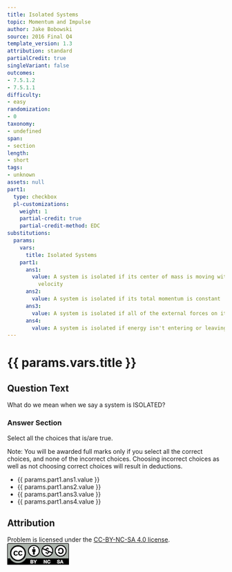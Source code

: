 ```yaml
---
title: Isolated Systems
topic: Momentum and Impulse
author: Jake Bobowski
source: 2016 Final Q4
template_version: 1.3
attribution: standard
partialCredit: true
singleVariant: false
outcomes:
- 7.5.1.2
- 7.5.1.1
difficulty:
- easy
randomization:
- 0
taxonomy:
- undefined
span:
- section
length:
- short
tags:
- unknown
assets: null
part1:
  type: checkbox
  pl-customizations:
    weight: 1
    partial-credit: true
    partial-credit-method: EDC
substitutions:
  params:
    vars:
      title: Isolated Systems
    part1:
      ans1:
        value: A system is isolated if its center of mass is moving with constant
          velocity
      ans2:
        value: A system is isolated if its total momentum is constant
      ans3:
        value: A system is isolated if all of the external forces on it are balanced
      ans4:
        value: A system is isolated if energy isn't entering or leaving the system
---
```

# {{ params.vars.title }}

## Question Text

What do we mean when we say a system is ISOLATED?

### Answer Section

Select all the choices that is/are true.

Note: You will be awarded full marks only if you select all the correct choices, and none of the incorrect choices. Choosing incorrect choices as well as not choosing correct choices will result in deductions.

- {{ params.part1.ans1.value }}
- {{ params.part1.ans2.value }}
- {{ params.part1.ans3.value }}
- {{ params.part1.ans4.value }}

## Attribution

Problem is licensed under the [CC-BY-NC-SA 4.0 license](https://creativecommons.org/licenses/by-nc-sa/4.0/).<br> ![The Creative Commons 4.0 license requiring attribution-BY, non-commercial-NC, and share-alike-SA license.](https://raw.githubusercontent.com/firasm/bits/master/by-nc-sa.png)